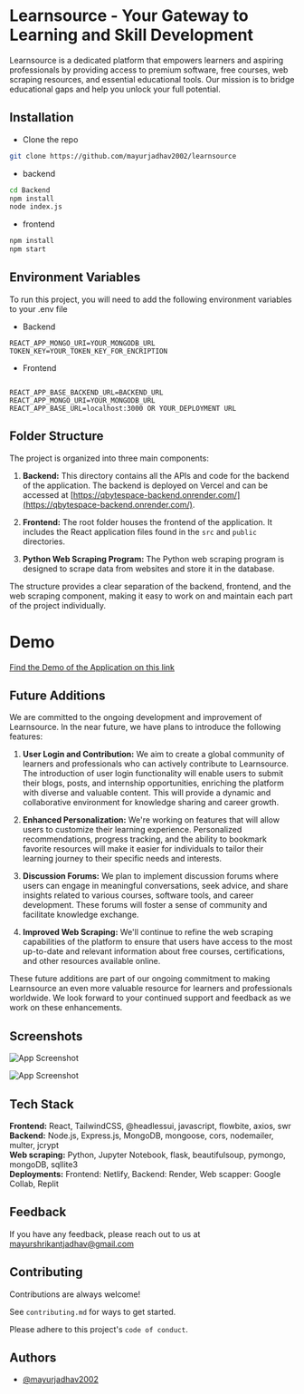 # Learnsource - Your Gateway to Learning and Skill Development

Learnsource is a dedicated platform that empowers learners and aspiring professionals by providing access to premium software, free courses, web scraping resources, and essential educational tools. Our mission is to bridge educational gaps and help you unlock your full potential.


## Installation
* Clone the repo
```bash
git clone https://github.com/mayurjadhav2002/learnsource
```
* backend
```bash
cd Backend
npm install 
node index.js
```

* frontend
```bash
npm install
npm start
```


## Environment Variables

To run this project, you will need to add the following environment variables to your .env file
* Backend
```env
REACT_APP_MONGO_URI=YOUR_MONGODB_URL
TOKEN_KEY=YOUR_TOKEN_KEY_FOR_ENCRIPTION

```

* Frontend
```env

REACT_APP_BASE_BACKEND_URL=BACKEND_URL
REACT_APP_MONGO_URI=YOUR_MONGODB_URL
REACT_APP_BASE_URL=localhost:3000 OR YOUR_DEPLOYMENT URL

```


## Folder Structure

The project is organized into three main components:

1. **Backend:** This directory contains all the APIs and code for the backend of the application. The backend is deployed on Vercel and can be accessed at [https://qbytespace-backend.onrender.com/](https://qbytespace-backend.onrender.com/).

2. **Frontend:** The root folder houses the frontend of the application. It includes the React application files found in the `src` and `public` directories.

3. **Python Web Scraping Program:** The Python web scraping program is designed to scrape data from websites and store it in the database.

The structure provides a clear separation of the backend, frontend, and the web scraping component, making it easy to work on and maintain each part of the project individually.


# Demo 
[Find the Demo of the Application on this link](https://learnsource1.netlify.app/)

## Future Additions

We are committed to the ongoing development and improvement of Learnsource. In the near future, we have plans to introduce the following features:

1. **User Login and Contribution:** We aim to create a global community of learners and professionals who can actively contribute to Learnsource. The introduction of user login functionality will enable users to submit their blogs, posts, and internship opportunities, enriching the platform with diverse and valuable content. This will provide a dynamic and collaborative environment for knowledge sharing and career growth.

2. **Enhanced Personalization:** We're working on features that will allow users to customize their learning experience. Personalized recommendations, progress tracking, and the ability to bookmark favorite resources will make it easier for individuals to tailor their learning journey to their specific needs and interests.

3. **Discussion Forums:** We plan to implement discussion forums where users can engage in meaningful conversations, seek advice, and share insights related to various courses, software tools, and career development. These forums will foster a sense of community and facilitate knowledge exchange.

4. **Improved Web Scraping:** We'll continue to refine the web scraping capabilities of the platform to ensure that users have access to the most up-to-date and relevant information about free courses, certifications, and other resources available online.

These future additions are part of our ongoing commitment to making Learnsource an even more valuable resource for learners and professionals worldwide. We look forward to your continued support and feedback as we work on these enhancements.


## Screenshots

![App Screenshot](https://i.postimg.cc/x8j8WvQ6/scrnli-12-10-2023-08-31-53.png)

![App Screenshot](https://i.postimg.cc/vBbZVr4G/scrnli-12-10-2023-08-37-25.png)

## Tech Stack

**Frontend:** React, TailwindCSS, @headlessui, javascript, flowbite, axios, swr
\
**Backend:** Node.js, Express.js, MongoDB, mongoose, cors, nodemailer, multer, jcrypt
\
**Web scraping:** Python, Jupyter Notebook, flask, beautifulsoup, pymongo, mongoDB, sqllite3
\
**Deployments:** Frontend: Netlify, Backend: Render, Web scapper: Google Collab, Replit






## Feedback

If you have any feedback, please reach out to us at mayurshrikantjadhav@gmail.com


## Contributing

Contributions are always welcome!

See `contributing.md` for ways to get started.

Please adhere to this project's `code of conduct`.


## Authors

- [@mayurjadhav2002](https://www.github.com/mayurjadhav2002)


